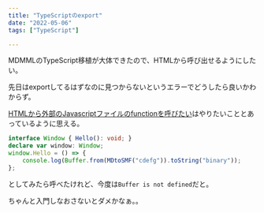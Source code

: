 ```yaml
---
title: "TypeScriptのexport"
date: "2022-05-06"
tags: ["TypeScript"]

---
```


MDMMLのTypeScript移植が大体できたので、HTMLから呼び出せるようにしたい。

先日はexportしてるはずなのに見つからないというエラーでどうしたら良いかわからず。

[HTMLから外部のJavascriptファイルのfunctionを呼びたい](https://teratail.com/questions/190709)はやりたいこととあっているように思える。

```ts
interface Window { Hello(): void; }
declare var window: Window;
window.Hello = () => {
    console.log(Buffer.from(MDtoSMF("cdefg")).toString("binary"));
};
```

としてみたら呼べたけれど、今度は`Buffer is not defined`だと。

ちゃんと入門しなおさないとダメかなぁ。。
